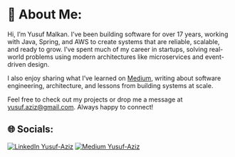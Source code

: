 # 💫 About Me:
Hi, I’m Yusuf Malkan. I’ve been building software for over 17 years, working with Java, Spring, and AWS to create systems that are reliable, scalable, and ready to grow. I’ve spent much of my career in startups, solving real-world problems using modern architectures like microservices and event-driven design.

I also enjoy sharing what I’ve learned on [Medium](https://medium.com/@yusuf.aziz), writing about software engineering, architecture, and lessons from building systems at scale.

Feel free to check out my projects or drop me a message at yusuf.aziz@gmail.com. Always happy to connect!
<!---
# 💻 Tech Stack:
![Java](https://img.shields.io/badge/java-%23ED8B00.svg?style=for-the-badge&logo=openjdk&logoColor=white) 
![Spring](https://img.shields.io/badge/spring-%236DB33F.svg?style=for-the-badge&logo=spring&logoColor=white) 
![Python](https://img.shields.io/badge/python-3670A0?style=for-the-badge&logo=python&logoColor=ffdd54) 
![Django](https://img.shields.io/badge/django-%23092E20.svg?style=for-the-badge&logo=django&logoColor=white)

![MySQL](https://img.shields.io/badge/mysql-%2300000f.svg?style=for-the-badge&logo=mysql&logoColor=white) 
![MongoDB](https://img.shields.io/badge/MongoDB-%234ea94b.svg?style=for-the-badge&logo=mongodb&logoColor=white) ![Redis](https://img.shields.io/badge/redis-%23DD0031.svg?style=for-the-badge&logo=redis&logoColor=white) ![ElasticSearch](https://img.shields.io/badge/-ElasticSearch-005571?style=for-the-badge&logo=elasticsearch)

![Apache Kafka](https://img.shields.io/badge/Apache%20Kafka-000?style=for-the-badge&logo=apachekafka) 
![RabbitMQ](https://img.shields.io/badge/rabbitmq-FF6600?style=for-the-badge&logo=rabbitmq&logoColor=white) 

![AWS](https://img.shields.io/badge/AWS-%23FF9900.svg?style=for-the-badge&logo=amazon-aws&logoColor=white) 
![Docker](https://img.shields.io/badge/docker-%230db7ed.svg?style=for-the-badge&logo=docker&logoColor=white) 
![Jenkins](https://img.shields.io/badge/jenkins-%232C5263.svg?style=for-the-badge&logo=jenkins&logoColor=white)  -->

## 🌐 Socials:
[![LinkedIn Yusuf-Aziz](https://img.shields.io/badge/LinkedIn-%230077B5.svg?logo=linkedin&logoColor=white)](https://linkedin.com/in/yusuf-aziz) [![Medium Yusuf-Aziz](https://img.shields.io/badge/Medium-12100E?logo=medium&logoColor=white)](https://medium.com/@@yusuf.aziz) 

<!---
# 📊 GitHub Stats:
![](https://github-readme-streak-stats.herokuapp.com/?user=yusuf-aziz&theme=dark&hide_border=false)<br/>
---
[![](https://visitcount.itsvg.in/api?id=yusuf-aziz&icon=0&color=0)](https://visitcount.itsvg.in)  -->
